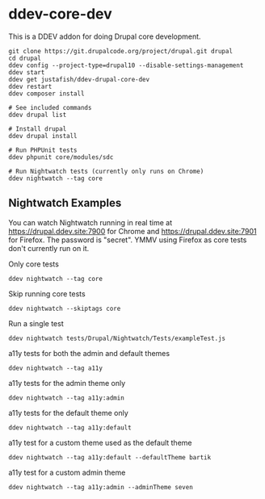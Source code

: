 # ddev-core-dev

This is a DDEV addon for doing Drupal core development.

```
git clone https://git.drupalcode.org/project/drupal.git drupal
cd drupal
ddev config --project-type=drupal10 --disable-settings-management
ddev start
ddev get justafish/ddev-drupal-core-dev
ddev restart
ddev composer install

# See included commands
ddev drupal list

# Install drupal
ddev drupal install

# Run PHPUnit tests
ddev phpunit core/modules/sdc

# Run Nightwatch tests (currently only runs on Chrome)
ddev nightwatch --tag core
```

## Nightwatch Examples

You can watch Nightwatch running in real time at https://drupal.ddev.site:7900
for Chrome and https://drupal.ddev.site:7901 for Firefox. The password is
"secret". YMMV using Firefox as core tests don't currently run on it.

Only core tests
```
ddev nightwatch --tag core
```

Skip running core tests
```
ddev nightwatch --skiptags core
```

Run a single test
```
ddev nightwatch tests/Drupal/Nightwatch/Tests/exampleTest.js
```

a11y tests for both the admin and default themes
```
ddev nightwatch --tag a11y
```

a11y tests for the admin theme only
```
ddev nightwatch --tag a11y:admin
```

a11y tests for the default theme only
```
ddev nightwatch --tag a11y:default
```

a11y test for a custom theme used as the default theme
```
ddev nightwatch --tag a11y:default --defaultTheme bartik
```

a11y test for a custom admin theme
```
ddev nightwatch --tag a11y:admin --adminTheme seven
```
